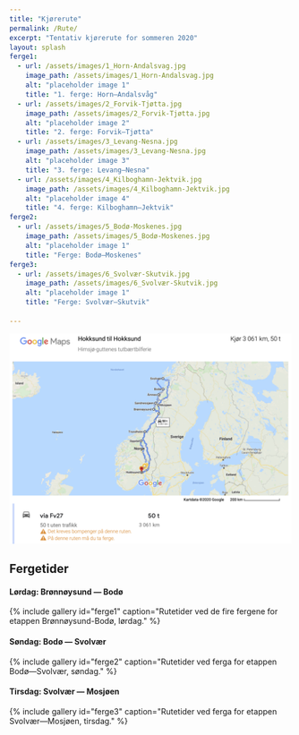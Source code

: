 ```yaml
---
title: "Kjørerute"
permalink: /Rute/
excerpt: "Tentativ kjørerute for sommeren 2020"
layout: splash
ferge1:
  - url: /assets/images/1_Horn-Andalsvag.jpg
    image_path: /assets/images/1_Horn-Andalsvag.jpg
    alt: "placeholder image 1"
    title: "1. ferge: Horn—Andalsvåg"
  - url: /assets/images/2_Forvik-Tjøtta.jpg
    image_path: /assets/images/2_Forvik-Tjøtta.jpg
    alt: "placeholder image 2"
    title: "2. ferge: Forvik—Tjøtta"
  - url: /assets/images/3_Levang-Nesna.jpg
    image_path: /assets/images/3_Levang-Nesna.jpg
    alt: "placeholder image 3"
    title: "3. ferge: Levang—Nesna"
  - url: /assets/images/4_Kilboghamn-Jektvik.jpg
    image_path: /assets/images/4_Kilboghamn-Jektvik.jpg
    alt: "placeholder image 4"
    title: "4. ferge: Kilboghamn—Jektvik"
ferge2:
  - url: /assets/images/5_Bodø-Moskenes.jpg
    image_path: /assets/images/5_Bodø-Moskenes.jpg
    alt: "placeholder image 1"
    title: "Ferge: Bodø—Moskenes"
ferge3:
  - url: /assets/images/6_Svolvær-Skutvik.jpg
    image_path: /assets/images/6_Svolvær-Skutvik.jpg
    alt: "placeholder image 1"
    title: "Ferge: Svolvær—Skutvik"

---
```


![route](../rute.png)

## Fergetider
#### Lørdag: Brønnøysund — Bodø
{% include gallery id="ferge1" caption="Rutetider ved de fire fergene for etappen Brønnøysund-Bodø, lørdag." %}

#### Søndag: Bodø — Svolvær
{% include gallery id="ferge2" caption="Rutetider ved ferga for etappen Bodø—Svolvær, søndag." %}

#### Tirsdag: Svolvær — Mosjøen
{% include gallery id="ferge3" caption="Rutetider ved ferga for etappen Svolvær—Mosjøen, tirsdag." %}
